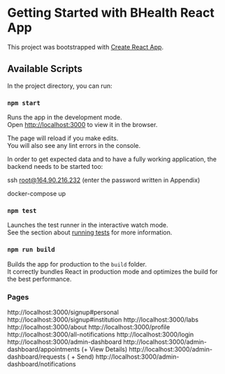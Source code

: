 # Getting Started with BHealth React App

This project was bootstrapped with [Create React App](https://github.com/facebook/create-react-app).

## Available Scripts

In the project directory, you can run:

### `npm start`

Runs the app in the development mode.\
Open [http://localhost:3000](http://localhost:3000) to view it in the browser.

The page will reload if you make edits.\
You will also see any lint errors in the console.

In order to get expected data and to have a fully working application, the backend needs to be started too:

ssh root@164.90.216.232 (enter the password written in Appendix)

docker-compose up

### `npm test`

Launches the test runner in the interactive watch mode.\
See the section about [running tests](https://facebook.github.io/create-react-app/docs/running-tests) for more information.

### `npm run build`

Builds the app for production to the `build` folder.\
It correctly bundles React in production mode and optimizes the build for the best performance.

### Pages

http://localhost:3000/signup#personal
http://localhost:3000/signup#institution
http://localhost:3000/labs
http://localhost:3000/about
http://localhost:3000/profile
http://localhost:3000/all-notifications
http://localhost:3000/login
http://localhost:3000/admin-dashboard
http://localhost:3000/admin-dashboard/appointments (+ View Details)
http://localhost:3000/admin-dashboard/requests ( + Send)
http://localhost:3000/admin-dashboard/notifications
